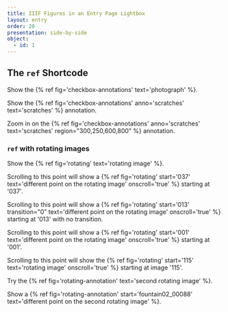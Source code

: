```yaml
---
title: IIIF Figures in an Entry Page Lightbox
layout: entry
order: 20
presentation: side-by-side
object:
  - id: 1
---
```

## The `ref` Shortcode

Show the {% ref fig='checkbox-annotations' text='photograph' %}.

Show the {% ref fig='checkbox-annotations' anno='scratches' text='scratches' %} annotation.

Zoom in on the {% ref fig='checkbox-annotations' anno='scratches' text='scratches' region="300,250,600,800" %} annotation.


### `ref` with rotating images

Show the {% ref fig='rotating' text='rotating image' %}.

Scrolling to this point will show a {% ref fig='rotating' start='037' text='different point on the rotating image' onscroll='true' %} starting at '037'.

Scrolling to this point will show a {% ref fig='rotating' start='013' transition="0" text='different point on the rotating image' onscroll='true' %} starting at '013' with no transition.

Scrolling to this point will show a {% ref fig='rotating' start='001' text='different point on the rotating image' onscroll='true' %} starting at '001'.

Scrolling to this point will show the {% ref fig='rotating' start='115' text='rotating image' onscroll='true' %} starting at image '115'.

Try the {% ref fig='rotating-annotation' text='second rotating image' %}.

Show a {% ref fig='rotating-annotation' start='fountain02_00088' text='different point on the second rotating image' %}.
